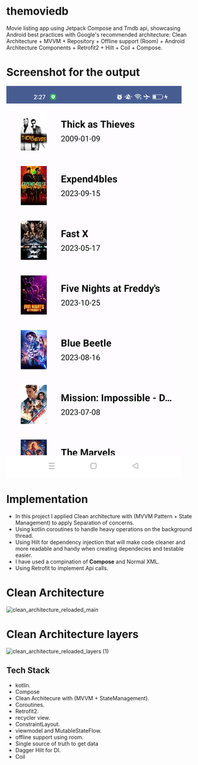 # themoviedb
Movie listing app using Jetpack Compose and Tmdb api, showcasing Android best practices with Google's recommended architecture: Clean Architecture + MVVM + Repository + Offline support (Room) + Android Architecture Components + Retrofit2 + Hilt + Coil + Compose.

# Screenshot for the output
![Screenshot_20231123_142758.png](Screenshot_20231123_142758.png)
# Implementation
- In this project I applied Clean architecture with (MVVM Pattern + State Management) to apply Separation of concerns.
- Using kotlin coroutines to handle heavy operations on the background thread.
- Using Hilt for dependency injection that will make code cleaner and more readable and handy when creating dependecies and testable easier.
- I have used a compination of **Compose** and Normal XML.
- Using Retrofit to implement Api calls.

# Clean Architecture 
![clean_architecture_reloaded_main](https://user-images.githubusercontent.com/18033003/164913756-59ce32bb-ba5a-4f5b-ba44-64b046a297f4.png)

# Clean Architecture layers 
![clean_architecture_reloaded_layers (1)](https://user-images.githubusercontent.com/18033003/164913902-7cba853b-784e-4092-8d14-317838e4b2cd.png)

## Tech Stack
- kotlin.
- Compose
- Clean Architecure with (MVVM + StateManagement).
- Coroutines.
- Retrofit2.
- recycler view.
- ConstraintLayout.
- viewmodel and MutableStateFlow.
- offline support using room.
- Single source of truth to get data
- Dagger Hilt for DI.
- Coil
